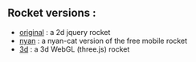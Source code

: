Rocket versions :
-----------------

* [original](https://github.com/moul/jquery-rocket/tree/master/rocket-original) : a 2d jquery rocket
* [nyan](https://github.com/moul/jquery-rocket/tree/master/rocket-nyan) : a nyan-cat version of the free mobile rocket
* [3d](https://github.com/moul/jquery-rocket/tree/master/rocket-3d) : a 3d WebGL (three.js) rocket
